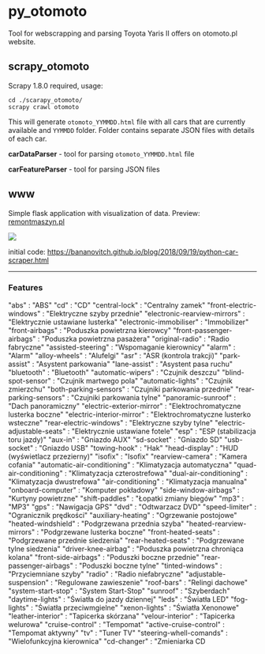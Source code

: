# py_otomoto
Tool for webscrapping and parsing Toyota Yaris II offers on otomoto.pl website.



## scrapy_otomoto

Scrapy 1.8.0 required, usage: 

```
cd ./scarapy_otomoto/
scrapy crawl otomoto
```

This will generate `otomoto_YYMMDD.html` file with all cars that are currently available and `YYMMDD` folder.  Folder contains  separate JSON files with details of each car.  



**carDataParser** - tool for parsing `otomoto_YYMMDD.html` file

**carFeatureParser** - tool for parsing JSON files

## www

Simple flask application with visualization of data. Preview: [remontmaszyn.pl](http://remontmaszyn.pl)

![](http://remontmaszyn.pl/static/img/mainpage.jpg)



initial code:
https://bananovitch.github.io/blog/2018/09/19/python-car-scraper.html



---



### Features

"abs" : "ABS"
"cd" : "CD"
"central-lock" : "Centralny zamek"
"front-electric-windows" : "Elektryczne szyby przednie"
"electronic-rearview-mirrors" : "Elektrycznie ustawiane lusterka"
"electronic-immobiliser" : "Immobilizer"
"front-airbags" : "Poduszka powietrzna kierowcy"
"front-passenger-airbags" : "Poduszka powietrzna pasażera"
"original-radio" : "Radio fabryczne"
"assisted-steering" : "Wspomaganie kierownicy"
"alarm" : "Alarm"
"alloy-wheels" : "Alufelgi"
"asr" : "ASR (kontrola trakcji)"
"park-assist" : "Asystent parkowania"
"lane-assist" : "Asystent pasa ruchu"
"bluetooth" : "Bluetooth"
"automatic-wipers" : "Czujnik deszczu"
"blind-spot-sensor" : "Czujnik martwego pola"
"automatic-lights" : "Czujnik zmierzchu"
"both-parking-sensors" : "Czujniki parkowania przednie"
"rear-parking-sensors" : "Czujniki parkowania tylne"
"panoramic-sunroof" : "Dach panoramiczny"
"electric-exterior-mirror" : "Elektrochromatyczne lusterka boczne"
"electric-interior-mirror" : "Elektrochromatyczne lusterko wsteczne"
"rear-electric-windows" : "Elektryczne szyby tylne"
"electric-adjustable-seats" : "Elektrycznie ustawiane fotele"
"esp" : "ESP (stabilizacja toru jazdy)"
"aux-in" : "Gniazdo AUX"
"sd-socket" : "Gniazdo SD"
"usb-socket" : "Gniazdo USB"
"towing-hook" : "Hak"
"head-display" : "HUD (wyświetlacz przezierny)"
"isofix" : "Isofix"
"rearview-camera" : "Kamera cofania"
"automatic-air-conditioning" : "Klimatyzacja automatyczna"
"quad-air-conditioning" : "Klimatyzacja czterostrefowa"
"dual-air-conditioning" : "Klimatyzacja dwustrefowa"
"air-conditioning" : "Klimatyzacja manualna"
"onboard-computer" : "Komputer pokładowy"
"side-window-airbags" : "Kurtyny powietrzne"
"shift-paddles" : "Łopatki zmiany biegów"
"mp3" : "MP3"
"gps" : "Nawigacja GPS"
"dvd" : "Odtwarzacz DVD"
"speed-limiter" : "Ogranicznik prędkości"
"auxiliary-heating" : "Ogrzewanie postojowe"
"heated-windshield" : "Podgrzewana przednia szyba"
"heated-rearview-mirrors" : "Podgrzewane lusterka boczne"
"front-heated-seats" : "Podgrzewane przednie siedzenia"
"rear-heated-seats" : "Podgrzewane tylne siedzenia"
"driver-knee-airbag" : "Poduszka powietrzna chroniąca kolana"
"front-side-airbags" : "Poduszki boczne przednie"
"rear-passenger-airbags" : "Poduszki boczne tylne"
"tinted-windows" : "Przyciemniane szyby"
"radio" : "Radio niefabryczne"
"adjustable-suspension" : "Regulowane zawieszenie"
"roof-bars" : "Relingi dachowe"
"system-start-stop" : "System Start-Stop"
"sunroof" : "Szyberdach"
"daytime-lights" : "Światła do jazdy dziennej"
"leds" : "Światła LED"
"fog-lights" : "Światła przeciwmgielne"
"xenon-lights" : "Światła Xenonowe"
"leather-interior" : "Tapicerka skórzana"
"velour-interior" : "Tapicerka welurowa"
"cruise-control" : "Tempomat"
"active-cruise-control" : "Tempomat aktywny"
"tv" : "Tuner TV"
"steering-whell-comands" : "Wielofunkcyjna kierownica"
"cd-changer" : "Zmieniarka CD 